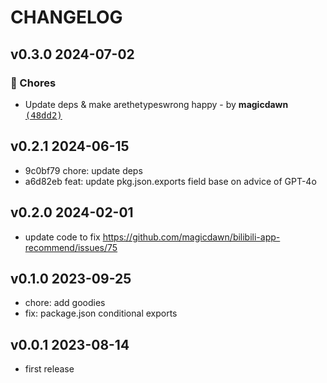 # CHANGELOG

## v0.3.0 2024-07-02

### 🏡 Chores

- Update deps & make arethetypeswrong happy - by **magicdawn** [<samp>(48dd2)</samp>](https://github.com/magicdawn/bvid/commit/48dd223)

## v0.2.1 2024-06-15

- 9c0bf79 chore: update deps
- a6d82eb feat: update pkg.json.exports field base on advice of GPT-4o

## v0.2.0 2024-02-01

- update code to fix https://github.com/magicdawn/bilibili-app-recommend/issues/75

## v0.1.0 2023-09-25

- chore: add goodies
- fix: package.json conditional exports

## v0.0.1 2023-08-14

- first release
